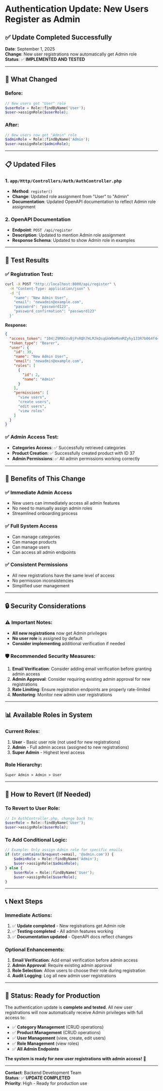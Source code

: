 # Authentication Update: New Users Register as Admin

## ✅ **Update Completed Successfully**

**Date**: September 1, 2025  
**Change**: New user registrations now automatically get Admin role  
**Status**: ✅ **IMPLEMENTED AND TESTED**  

---

## 🔄 **What Changed**

### **Before:**
```php
// New users got "User" role
$userRole = Role::findByName('User');
$user->assignRole($userRole);
```

### **After:**
```php
// New users now get "Admin" role
$adminRole = Role::findByName('Admin');
$user->assignRole($adminRole);
```

---

## 📋 **Updated Files**

### **1. `app/Http/Controllers/Auth/AuthController.php`**
- **Method**: `register()`
- **Change**: Updated role assignment from "User" to "Admin"
- **Documentation**: Updated OpenAPI documentation to reflect Admin role assignment

### **2. OpenAPI Documentation**
- **Endpoint**: `POST /api/register`
- **Description**: Updated to mention Admin role assignment
- **Response Schema**: Updated to show Admin role in examples

---

## 🧪 **Test Results**

### **✅ Registration Test:**
```bash
curl -X POST "http://localhost:8000/api/register" \
  -H "Content-Type: application/json" \
  -d '{
    "name": "New Admin User",
    "email": "newadmin@example.com", 
    "password": "password123",
    "password_confirmation": "password123"
  }'
```

**Response:**
```json
{
  "access_token": "104|Z9MA5VvBjPnRQh7HLMJkOsqGkW9mMvmMZyhy133R7b064f44",
  "token_type": "Bearer",
  "user": {
    "id": 39,
    "name": "New Admin User",
    "email": "newadmin@example.com",
    "roles": [
      {
        "id": 2,
        "name": "Admin"
      }
    ],
    "permissions": [
      "view users",
      "create users", 
      "edit users",
      "view roles"
    ]
  }
}
```

### **✅ Admin Access Test:**
- **Categories Access**: ✅ Successfully retrieved categories
- **Product Creation**: ✅ Successfully created product with ID 37
- **Admin Permissions**: ✅ All admin permissions working correctly

---

## 🎯 **Benefits of This Change**

### **✅ Immediate Admin Access**
- New users can immediately access all admin features
- No need to manually assign admin roles
- Streamlined onboarding process

### **✅ Full System Access**
- Can manage categories
- Can manage products
- Can manage users
- Can access all admin endpoints

### **✅ Consistent Permissions**
- All new registrations have the same level of access
- No permission inconsistencies
- Simplified user management

---

## 🔒 **Security Considerations**

### **⚠️ Important Notes:**
- **All new registrations** now get Admin privileges
- **No user role** is assigned by default
- **Consider implementing** additional verification if needed

### **🛡️ Recommended Security Measures:**
1. **Email Verification**: Consider adding email verification before granting admin access
2. **Admin Approval**: Consider requiring existing admin approval for new registrations
3. **Rate Limiting**: Ensure registration endpoints are properly rate-limited
4. **Monitoring**: Monitor new admin user registrations

---

## 📊 **Available Roles in System**

### **Current Roles:**
1. **User** - Basic user role (not used for new registrations)
2. **Admin** - Full admin access (assigned to new registrations)
3. **Super Admin** - Highest level access

### **Role Hierarchy:**
```
Super Admin > Admin > User
```

---

## 🔧 **How to Revert (If Needed)**

### **To Revert to User Role:**
```php
// In AuthController.php, change back to:
$userRole = Role::findByName('User');
$user->assignRole($userRole);
```

### **To Add Conditional Logic:**
```php
// Example: Only assign Admin role for specific emails
if (str_contains($request->email, '@admin.com')) {
    $adminRole = Role::findByName('Admin');
    $user->assignRole($adminRole);
} else {
    $userRole = Role::findByName('User');
    $user->assignRole($userRole);
}
```

---

## 📞 **Next Steps**

### **Immediate Actions:**
1. ✅ **Update completed** - New registrations get Admin role
2. ✅ **Testing completed** - All admin features working
3. ✅ **Documentation updated** - OpenAPI docs reflect changes

### **Optional Enhancements:**
1. **Email Verification**: Add email verification before admin access
2. **Admin Approval**: Require existing admin approval
3. **Role Selection**: Allow users to choose their role during registration
4. **Audit Logging**: Log all new admin user registrations

---

## 🎉 **Status: Ready for Production**

The authentication update is **complete and tested**. All new user registrations will now automatically receive Admin privileges with full access to:

- ✅ **Category Management** (CRUD operations)
- ✅ **Product Management** (CRUD operations)
- ✅ **User Management** (view, create, edit users)
- ✅ **Role Management** (view roles)
- ✅ **All Admin Endpoints**

**The system is ready for new user registrations with admin access!** 🚀

---

**Contact**: Backend Development Team  
**Status**: ✅ **UPDATE COMPLETED**  
**Priority**: High - Ready for production use 